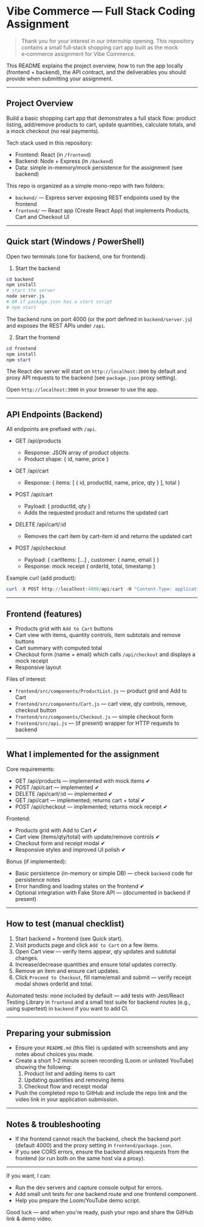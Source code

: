 # Vibe Commerce — Full Stack Coding Assignment

> Thank you for your interest in our internship opening. This repository contains a small full‑stack shopping cart app built as the mock e‑commerce assignment for Vibe Commerce.

This README explains the project overview, how to run the app locally (frontend + backend), the API contract, and the deliverables you should provide when submitting your assignment.

---

## Project Overview

Build a basic shopping cart app that demonstrates a full stack flow: product listing, add/remove products to cart, update quantities, calculate totals, and a mock checkout (no real payments).

Tech stack used in this repository:

- Frontend: React (in `/frontend`)
- Backend: Node + Express (in `/backend`)
- Data: simple in-memory/mock persistence for the assignment (see backend)

This repo is organized as a simple mono-repo with two folders:

- `backend/` — Express server exposing REST endpoints used by the frontend
- `frontend/` — React app (Create React App) that implements Products, Cart and Checkout UI

---

## Quick start (Windows / PowerShell)

Open two terminals (one for backend, one for frontend).

1. Start the backend

```powershell
cd backend
npm install
# start the server
node server.js
# OR if package.json has a start script
# npm start
```

The backend runs on port 4000 (or the port defined in `backend/server.js`) and exposes the REST APIs under `/api`.

2. Start the frontend

```powershell
cd frontend
npm install
npm start
```

The React dev server will start on `http://localhost:3000` by default and proxy API requests to the backend (see `package.json` proxy setting).

Open `http://localhost:3000` in your browser to use the app.

---

## API Endpoints (Backend)

All endpoints are prefixed with `/api`.

- GET /api/products

  - Response: JSON array of product objects
  - Product shape: { id, name, price }

- GET /api/cart

  - Response: { items: [ { id, productId, name, price, qty } ], total }

- POST /api/cart

  - Payload: { productId, qty }
  - Adds the requested product and returns the updated cart

- DELETE /api/cart/:id

  - Removes the cart item by cart-item id and returns the updated cart

- POST /api/checkout
  - Payload: { cartItems: [...] , customer: { name, email } }
  - Response: mock receipt { orderId, total, timestamp }

Example curl (add product):

```powershell
curl -X POST http://localhost:4000/api/cart -H "Content-Type: application/json" -d '{"productId": "p1", "qty": 1}'
```

---

## Frontend (features)

- Products grid with `Add to Cart` buttons
- Cart view with items, quantity controls, item subtotals and remove buttons
- Cart summary with computed total
- Checkout form (name + email) which calls `/api/checkout` and displays a mock receipt
- Responsive layout

Files of interest:

- `frontend/src/components/ProductList.js` — product grid and Add to Cart
- `frontend/src/components/Cart.js` — cart view, qty controls, remove, checkout button
- `frontend/src/components/Checkout.js` — simple checkout form
- `frontend/src/api.js` — (if present) wrapper for HTTP requests to backend

---

## What I implemented for the assignment

Core requirements:

- GET /api/products — implemented with mock items ✔
- POST /api/cart — implemented ✔
- DELETE /api/cart/:id — implemented ✔
- GET /api/cart — implemented; returns cart + total ✔
- POST /api/checkout — implemented; returns mock receipt ✔

Frontend:

- Products grid with Add to Cart ✔
- Cart view (items/qty/total) with update/remove controls ✔
- Checkout form and receipt modal ✔
- Responsive styles and improved UI polish ✔

Bonus (if implemented):

- Basic persistence (in-memory or simple DB) — check `backend` code for persistence notes
- Error handling and loading states on the frontend ✔
- Optional integration with Fake Store API — (documented in backend if present)

---

## How to test (manual checklist)

1. Start backend + frontend (see Quick start).
2. Visit products page and click `Add to Cart` on a few items.
3. Open Cart view — verify items appear, qty updates and subtotal changes.
4. Increase/decrease quantities and ensure total updates correctly.
5. Remove an item and ensure cart updates.
6. Click `Proceed to Checkout`, fill name/email and submit — verify receipt modal shows orderId and total.

Automated tests: none included by default — add tests with Jest/React Testing Library in `frontend` and a small test suite for backend routes (e.g., using supertest) in `backend` if you want to add CI.

---

## Preparing your submission

- Ensure your `README.md` (this file) is updated with screenshots and any notes about choices you made.
- Create a short 1–2 minute screen recording (Loom or unlisted YouTube) showing the following:
  1. Product list and adding items to cart
  2. Updating quantities and removing items
  3. Checkout flow and receipt modal
- Push the completed repo to GitHub and include the repo link and the video link in your application submission.

---

## Notes & troubleshooting

- If the frontend cannot reach the backend, check the backend port (default 4000) and the proxy setting in `frontend/package.json`.
- If you see CORS errors, ensure the backend allows requests from the frontend (or run both on the same host via a proxy).

---

If you want, I can:

- Run the dev servers and capture console output for errors.
- Add small unit tests for one backend route and one frontend component.
- Help you prepare the Loom/YouTube demo script.

Good luck — and when you're ready, push your repo and share the GitHub link & demo video.
